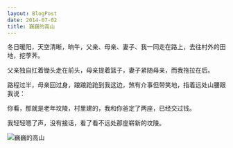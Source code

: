 ```yaml
---
layout: BlogPost
date: 2014-07-02
title: 巍巍的高山
---
```


冬日暖阳，天空清晰，晌午，父亲、母亲、妻子、我一同走在路上，去往村外的田地，挖荸荠。

父亲独自扛着锄头走在前头，母亲提着篮子，妻子紧随母亲，而我拖拉在后。<!-- more -->

路程过半，母亲回过身，踉踉跄跄到我这边，煞有介事但带笑地，指着远处山腰跟我说：

你看，那就是老年坟陵，村里建的，我和你爸定了两座，已经交过钱。

我轻轻嗯了声，没有接话，看了看不远处那座崭新的坟陵。

![巍巍的高山](/巍巍的高山/巍巍的高山.JPG)

